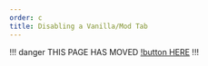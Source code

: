 ```yaml
---
order: c
title: Disabling a Vanilla/Mod Tab
---
```

!!! danger
THIS PAGE HAS MOVED [!button HERE](https://morecreative.fdd-docs.com/disable-tab/)
!!!

